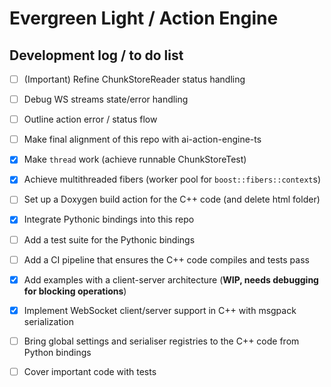 # Evergreen Light / Action Engine

## Development log / to do list

- [ ] (Important) Refine ChunkStoreReader status handling
- [ ] Debug WS streams state/error handling
- [ ] Outline action error / status flow
- [ ] Make final alignment of this repo with ai-action-engine-ts
- [x] Make `thread` work (achieve runnable ChunkStoreTest)
- [x] Achieve multithreaded fibers (worker pool for `boost::fibers::context`s)
- [ ] Set up a Doxygen build action for the C++ code (and delete html folder)
- [x] Integrate Pythonic bindings into this repo
- [ ] Add a test suite for the Pythonic bindings
- [ ] Add a CI pipeline that ensures the C++ code compiles and tests pass
- [x] Add examples with a client-server architecture (__WIP, needs debugging for
  blocking operations__)
- [x] Implement WebSocket client/server support in C++ with msgpack
  serialization
- [ ] Bring global settings and serialiser registries to the C++ code from
  Python bindings

- [ ] Cover important code with tests